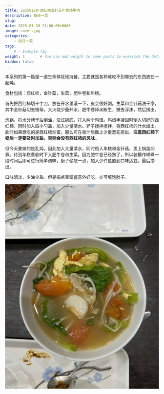 ```yaml
---
title: 20250120-西红柿金针菇年糕炖牛肉
description: 每日一菜
slug: 
date: 2025-01-20 21:00:00+0000
image: cover.jpg
categories:
    - 每日一菜
tags:
    # - Example Tag
weight: 1       # You can add weight to some posts to override the default sorting (date descending)
hidden: false
---
```


本系列的第一篇是一道生命体征维持餐，主要就是各种难吃不到哪去的东西放在一起炖。

食材包括：西红柿，金针菇，生菜，肥牛卷和年糕。

首先把西红柿切十字刀，放在开水里滚一下，皮会很好剥。生菜和金针菇洗干净，其中金针菇切去根蒂。大火烧少量开水，肥牛卷焯水断生，撇去浮沫，然后捞出。

洗锅，将水分烤干后倒油，没过锅底，打入两个鸡蛋。鸡蛋半凝固时倒入切好的西红柿，同时加入四小勺盐，加入少量清水。铲子搅拌搅拌，将西红柿的汁水煸出。此时如果想吃的是西红柿炒蛋，那么可在收汁后撒上少量葱花捞出，**注意西红柿下锅后一定要及时加盐，否则会没有西红柿的风味**。

但今天要做的是乱炖，因此加入大量清水，同时倒入年糕和金针菇，盖上锅盖焖煮。待到年糕煮软时下入肥牛卷和生菜。因为肥牛卷已经熟了，所以装模作样煮一段时间后即可进行简单调味，厨子偷吃一点，加入少许盐直到口味适宜。最后捞出。

口味清淡，少油少盐。但是搞点豆瓣酱意外好吃，亦可填饱肚子。

![](image.png)